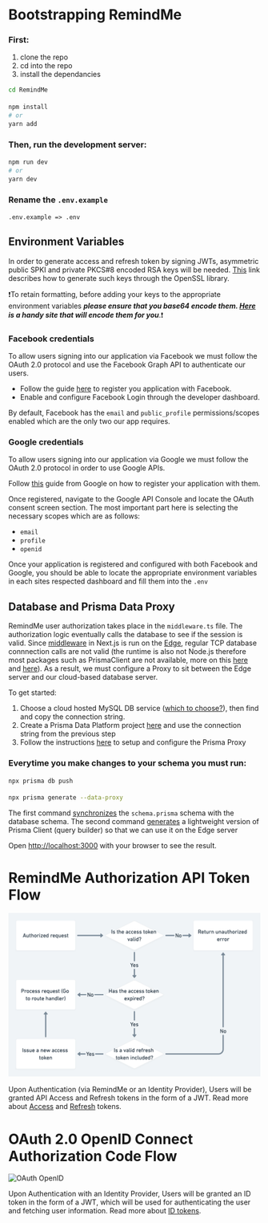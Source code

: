 # Bootstrapping RemindMe

### First:

1. clone the repo
2. cd into the repo
3. install the dependancies

```bash
cd RemindMe

npm install
# or
yarn add
```

### Then, run the development server:

```bash
npm run dev
# or
yarn dev
```

### Rename the `.env.example`

```
.env.example => .env
```

## Environment Variables

In order to generate access and refresh token by signing JWTs, asymmetric public SPKI and private PKCS#8 encoded RSA keys will be needed. [This](https://stackoverflow.com/a/44474607/17552327) link describes how to generate such keys through the OpenSSL library.

❗To retain formatting, before adding your keys to the appropriate environment variables **_please ensure that you base64 encode them. [Here](https://www.base64encode.org/) is a handy site that will encode them for you_**.❗

### Facebook credentials

To allow users signing into our application via Facebook we must follow the OAuth 2.0 protocol and use the Facebook Graph API to authenticate our users.

- Follow the guide [here](https://developers.facebook.com/docs/facebook-login/web) to register you application with Facebook.
- Enable and configure Facebook Login through the developer dashboard.

By default, Facebook has the `email` and `public_profile` permissions/scopes enabled which are the only two our app requires.

### Google credentials

To allow users signing into our application via Google we must follow the OAuth 2.0 protocol in order to use Google APIs.

Follow [this](https://developers.google.com/identity/protocols/oauth2) guide from Google on how to register your application with them.

Once registered, navigate to the Google API Console and locate the OAuth consent screen section. The most important part here is selecting the necessary scopes which are as follows:

- `email`
- `profile`
- `openid`

Once your application is registered and configured with both Facebook and Google, you should be able to locate the appropriate environment variables in each sites respected dashboard and fill them into the `.env`

## Database and Prisma Data Proxy

RemindMe user authorization takes place in the `middleware.ts` file. The authorization logic eventually calls the database to see if the session is valid. Since [middleware](https://vercel.com/docs/concepts/functions/edge-middleware) in Next.js is run on the [Edge](https://en.wikipedia.org/wiki/Edge_computing), regular TCP database connnection calls are not valid (the runtime is also not Node.js therefore most packages such as PrismaClient are not available, more on this [here](https://www.prisma.io/blog/database-access-on-the-edge-8F0t1s1BqOJE) and [here](https://github.com/prisma/prisma/issues/9928#issuecomment-970631873)). As a result, we must configure a Proxy to sit between the Edge server and our cloud-based database server.

To get started:

1. Choose a cloud hosted MySQL DB service ([which to choose?](https://www.prisma.io/dataguide/mysql/5-ways-to-host-mysql#managed-services)), then find and copy the connection string.
2. Create a Prisma Data Platform project [here](https://cloud.prisma.io/projects) and use the connection string from the previous step
3. Follow the instructions [here](https://www.prisma.io/docs/data-platform/data-proxy/use-data-proxy) to setup and configure the Prisma Proxy

### Everytime you make changes to your schema you must run:

```bash
npx prisma db push

npx prisma generate --data-proxy
```

The first command [synchronizes](https://www.prisma.io/docs/concepts/components/prisma-migrate/db-push) the `schema.prisma` schema with the database schema. The second command [generates](https://www.prisma.io/docs/concepts/components/prisma-client/working-with-prismaclient/generating-prisma-client) a lightweight version of Prisma Client (query builder) so that we can use it on the Edge server

Open [http://localhost:3000](http://localhost:3000) with your browser to see the result.

# RemindMe Authorization API Token Flow

![Authorization Token Flow](/public/refresh-token-flow.png)

Upon Authentication (via RemindMe or an Identity Provider), Users will be granted API Access and Refresh tokens in the form of a JWT. Read more about [Access](https://auth0.com/docs/tokens/concepts/access-tokens) and [Refresh](https://auth0.com/docs/secure/tokens/refresh-tokens) tokens.

# OAuth 2.0 OpenID Connect Authorization Code Flow

![OAuth OpenID](https://miro.medium.com/max/720/0*bPC5YzMETbF81R4E.webp)

Upon Authentication with an Identity Provider, Users will be granted an ID token in the form of a JWT, which will be used for authenticating the user and fetching user information. Read more about [ID tokens](https://auth0.com/docs/tokens/concepts/id-tokens).
